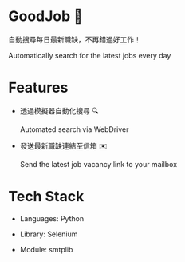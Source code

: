 # GoodJob 💪

自動搜尋每日最新職缺，不再錯過好工作！

Automatically search for the latest jobs every day

# Features

- 透過模擬器自動化搜尋 🔍

    Automated search via WebDriver

- 發送最新職缺連結至信箱 ✉️
   
    Send the latest job vacancy link to your mailbox

# Tech Stack

- Languages: Python

- Library: Selenium

- Module: smtplib
